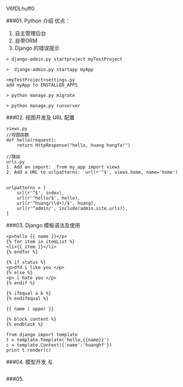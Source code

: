 V6fDLhuff0

###01. Python 介绍
优点：
1. 自主管理后台
2. 自带ORM
3. Django 的错误提示
```
> django-admin.py startproject myTestProject

>  django-admin.py startapp myApp

>myTestProject>settings.py
add myApp to INSTALLED_APPS

> python manage.py migrate

> python manage.py runserver
```

###02. 视图开发及 URL 配置

```
views.py
//视图函数
def hello(request):
    return HttpResponse("hello, huang hongfa!")
    
//路由
urls.py
1. Add an import:  from my_app import views
2. Add a URL to urlpatterns:  url(r'^$', views.home, name='home')


urlpatterns = [
    url(r'^$', index),
    url(r'^hello/$', hello),
    url(r'^huang/(\d+)/$', huang),
    url(r'^admin/', include(admin.site.urls)),
]

```


###03. Django 模板语法及使用

```
<p>hello {{ name }}</p>
{% for item in itemList %}
<li>{{ item }}</li>
{% endfor %}

{% if status %}
<p>dfd i like you </p>
{% else %}
<p> i hate you </p>
{% endif %}

{% ifequal a b %}
{% endifequal %}

{{ name | upper }}

{% block content %}
{% endblock %}

``` 
```
from django import template
t = template.Template('hello,{{name}}')
c = template.Context({'name':'huanghf'})
print t.render(c)
```
###04. 
模型开发 与 
```

```

###05. 

```

```